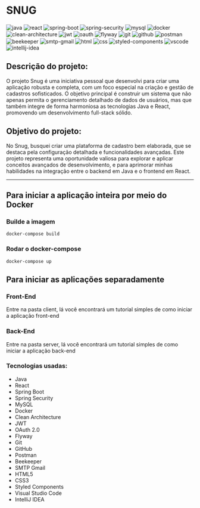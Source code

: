 # **SNUG**

<div style="display: inline_block">
    <img align="center" alt="java" src="https://img.shields.io/badge/Java-ED8B00?style=for-the-badge&logo=openjdk&logoColor=white"/>
    <img align="center" alt="react" src="https://img.shields.io/badge/React-20232A?style=for-the-badge&logo=react&logoColor=61DAFB"/>
    <img align="center" alt="spring-boot" src="https://img.shields.io/badge/SpringBoot-6DB33F?style=for-the-badge&logo=Spring&logoColor=white"/>
    <img align="center" alt="spring-security" src="https://img.shields.io/badge/Spring_Security-6DB33F?style=for-the-badge&logo=Spring&logoColor=white"/>
    <img align="center" alt="mysql" src="https://shields.io/badge/MySQL-lightgrey?logo=mysql&style=plastic&logoColor=white&labelColor=blue"/>
    <img align="center" alt="docker" src="https://img.shields.io/badge/docker-%230db7ed.svg?style=for-the-badge&logo=docker&logoColor=white"/>
    <img align="center" alt="clean-architecture" src="https://img.shields.io/badge/Clean_Architecture-000000?style=for-the-badge&logoColor=white"/>
    <img align="center" alt="jwt" src="https://img.shields.io/badge/JWT-000000?style=for-the-badge&logoColor=white"/>
    <img align="center" alt="oauth" src="https://img.shields.io/badge/OAuth_2.0-000000?style=for-the-badge&logoColor=white"/>
    <img align="center" alt="flyway" src="https://img.shields.io/badge/Flyway-0082FC?style=for-the-badge&logoColor=white"/>
    <img align="center" alt="git" src="https://img.shields.io/badge/GIT-E44C30?style=for-the-badge&logo=git&logoColor=white"/>
    <img align="center" alt="github" src="https://img.shields.io/badge/GitHub-100000?style=for-the-badge&logo=github&logoColor=white"/>
    <img align="center" alt="postman" src="https://img.shields.io/badge/Postman-FF6C37?style=for-the-badge&logo=postman&logoColor=white"/>
    <img align="center" alt="beekeeper" src="https://img.shields.io/badge/Beekeeper-000000?style=for-the-badge&logoColor=white"/>
    <img align="center" alt="smtp-gmail" src="https://img.shields.io/badge/SMTP_Gmail-D93025?style=for-the-badge&logo=gmail&logoColor=white"/>
    <img align="center" alt="html" src="https://img.shields.io/badge/HTML5-E34F26?style=for-the-badge&logo=html5&logoColor=white"/>
    <img align="center" alt="css" src="https://img.shields.io/badge/CSS3-1572B6?style=for-the-badge&logo=css3&logoColor=white"/>
    <img align="center" alt="styled-components" src="https://img.shields.io/badge/styled--components-DB7093?style=for-the-badge&logo=styled-components&logoColor=white"/>
    <img align="center" alt="vscode" src="https://img.shields.io/badge/Visual_Studio_Code-0078D4?style=for-the-badge&logo=visual%20studio%20code&logoColor=white"/>
    <img align="center" alt="intellij-idea" src="https://img.shields.io/badge/Intellij%20Idea-000?logo=intellij-idea&style=for-the-badge"/>
</div>

## Descrição do projeto:

O projeto Snug é uma iniciativa pessoal que desenvolvi para criar uma aplicação robusta e completa, com um foco especial na criação e gestão de cadastros sofisticados. O objetivo principal é construir um sistema que não apenas permita o gerenciamento detalhado de dados de usuários, mas que também integre de forma harmoniosa as tecnologias Java e React, promovendo um desenvolvimento full-stack sólido.

<h2>Objetivo do projeto:</h2>
No Snug, busquei criar uma plataforma de cadastro bem elaborada, que se destaca pela configuração detalhada e funcionalidades avançadas. Este projeto representa uma oportunidade valiosa para explorar e aplicar conceitos avançados de desenvolvimento, e para aprimorar minhas habilidades na integração entre o backend em Java e o frontend em React.

---

## Para iniciar a aplicação inteira por meio do Docker

### Builde a imagem

```
docker-compose build
```

### Rodar o **docker-compose**

```
docker-compose up
```

## Para iniciar as aplicações separadamente

### **Front-End**

Entre na pasta client, lá você encontrará um tutorial simples de como iniciar a aplicação front-end

### **Back-End**

Entre na pasta server, lá você encontrará um tutorial simples de como iniciar a aplicação back-end

### Tecnologias usadas:

- Java
- React
- Spring Boot
- Spring Security
- MySQL
- Docker
- Clean Architecture
- JWT
- OAuth 2.0
- Flyway
- Git
- GitHub
- Postman
- Beekeeper
- SMTP Gmail
- HTML5
- CSS3
- Styled Components
- Visual Studio Code
- IntelliJ IDEA

